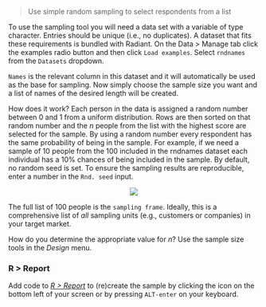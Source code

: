 > Use simple random sampling to select respondents from a list

To use the sampling tool you will need a data set with a variable of type character. Entries should be unique (i.e., no duplicates). A dataset that fits these requirements is bundled with Radiant. On the Data > Manage tab click the examples radio button and then click `Load examples`. Select `rndnames` from the `Datasets` dropdown.

`Names` is the relevant column in this dataset and it will automatically be used as the base for sampling. Now simply choose the sample size you want and a list of names of the desired length will be created.

How does it work? Each person in the data is assigned a random number between 0 and 1 from a uniform distribution. Rows are then sorted on that random number and the $n$ people from the list with the highest score are selected for the sample. By using a random number every respondent has the same probability of being in the sample. For example, if we need a sample of 10 people from the 100 included in the rndnames dataset each individual has a 10% chances of being included in the sample. By default, no random seed is set. To ensure the sampling results are reproducible, enter a number in the `Rnd. seed` input.

<p align="center"><img src="figures_design/sampling.png"></p>

The full list of 100 people is the `sampling frame`. Ideally, this is a comprehensive list of _all_ sampling units (e.g., customers or companies) in your target market.

How do you determine the appropriate value for _n_? Use the sample size tools in the _Design_ menu.

### R > Report

Add code to <a href="https://radiant-rstats.github.io/docs/data/report.html" target="_blank">_R > Report_</a> to (re)create the sample by clicking the <i title="report results" class="fa fa-edit"></i> icon on the bottom left of your screen or by pressing `ALT-enter` on your keyboard. 
